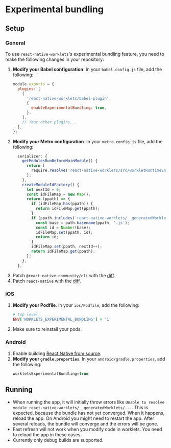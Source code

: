 # Experimental bundling

## Setup

### General

To use `react-native-worklets`'s experimental bundling feature, you need to make the following changes in your repository:

1. **Modify your Babel configuration**. In your `babel.config.js` file, add the following:
   ```javascript
   module.exports = {
     plugins: [
       [
         'react-native-worklets/babel-plugin',
         {
           enableExperimentalBundling: true,
         },
       ],
       // Your other plugins...
     ],
   };
   ```
2. **Modify your Metro configuration**. In your `metro.config.js` file, add the following:
   ```javascript
     serializer: {
       getModulesRunBeforeMainModule() {
         return [
           require.resolve('react-native-worklets/src/workletRuntimeEntry.ts'),
         ];
       },
       createModuleIdFactory() {
         let nextId = 0;
         const idFileMap = new Map();
         return (ppath) => {
           if (idFileMap.has(ppath)) {
             return idFileMap.get(ppath);
           }
           if (ppath.includes('react-native-worklets/__generatedWorklets/')) {
             const base = path.basename(ppath, '.js');
             const id = Number(base);
             idFileMap.set(ppath, id);
             return id;
           }
           idFileMap.set(ppath, nextId++);
           return idFileMap.get(ppath);
         };
       },
     },
   ```
3. Patch `@react-native-community/cli` with the [diff](../../.yarn/patches/@react-native-community-cli-plugin-npm-0.80.0-rc.2-323d7bb4d9.patch).
4. Patch `react-native` with the [diff](../../.yarn/patches/react-native-npm-0.80.0-rc.2-0ac6fe4f9f.patch).

### iOS

1. **Modify your Podfile**. In your `ios/Podfile`, add the following:
   ```ruby
   # top level
   ENV['WORKLETS_EXPERIMENTAL_BUNDLING'] = '1'
   ```
2. Make sure to reinstall your pods.

### Android

1. Enable building [React Native from source](https://reactnative.dev/contributing/how-to-build-from-source#android).
2. **Modify your `gradle.properties`**. In your `android/gradle.properties`, add the following:
   ```groovy
   workletsExperimentalBundling=true
   ```

## Running

- When running the app, it will initially throw errors like `Unable to resolve module react-native-worklets/__generatedWorklets/...`. This is expected, because the bundle has not yet converged. When it happens, reload the app. On Android you might need to restart the app. After several reloads, the bundle will converge and the errors will be gone.
- Fast refresh will not work when you modify code in worklets. You need to reload the app in these cases.
- Currently only debug builds are supported.
